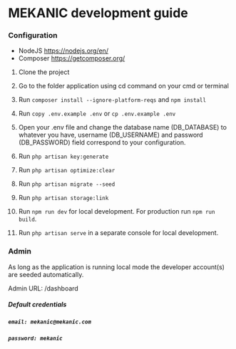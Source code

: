 # MEKANIC development guide #

### Configuration ###

- NodeJS https://nodejs.org/en/
- Composer https://getcomposer.org/

1. Clone the project

2. Go to the folder application using cd command on your cmd or terminal

3. Run ```composer install --ignore-platform-reqs``` and ```npm install```

4. Run ```copy .env.example .env``` or ```cp .env.example .env```

5. Open your .env file and change the database name (DB_DATABASE) to whatever you have, username (DB_USERNAME) and password (DB_PASSWORD) field correspond to your configuration.

6. Run ```php artisan key:generate```

7. Run ```php artisan optimize:clear```

8. Run ```php artisan migrate --seed```

9. Run ```php artisan storage:link```

10. Run ```npm run dev``` for local development. For production run ```npm run build```.

11. Run ```php artisan serve``` in a separate console for local development.

### Admin ###
As long as the application is running local mode the developer account(s) are seeded automatically.

Admin URL: /dashboard

##### Default credentials
##### `email: mekanic@mekanic.com`
##### `password: mekanic`


